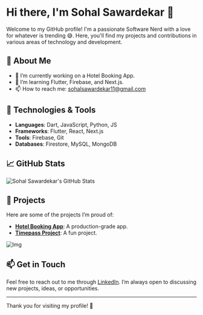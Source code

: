 # Hi there, I'm Sohal Sawardekar 👋

Welcome to my GitHub profile! I'm a passionate Software Nerd with a love for whatever is trending 😅. Here, you'll find my projects and contributions in various areas of technology and development.

## 🌟 About Me

- 🔭 I’m currently working on a Hotel Booking App.
- 🌱 I’m learning Flutter, Firebase, and Next.js.
- 📫 How to reach me: [sohalsawardekar11@gmail.com](mailto:sohalsawardekar11@gmail.com)

## 🔧 Technologies & Tools

- **Languages**: Dart, JavaScript, Python, JS
- **Frameworks**: Flutter, React, Next.js
- **Tools**: Firebase, Git
- **Databases**: Firestore, MySQL, MongoDB

## 📈 GitHub Stats

![Sohal Sawardekar's GitHub Stats](https://github-readme-stats.vercel.app/api?username=SohalSawardekar&show_icons=true&hide_title=true&count_private=true&hide=prs&theme=radical)

## 🚀 Projects

Here are some of the projects I’m proud of:

- [**Hotel Booking App**](https://github.com/SohalSawardekar/Hotel_Booking_App.git): A production-grade app.
- [**Timepass Project**](https://github.com/SohalSawardekar/sem-3_proj.git): A fun project.


![Img]([https://media.giphy.com/media/26gR1Jx5Bho6pf5gE/giphy.gif](https://www.google.com/url?sa=i&url=https%3A%2F%2Featsleepcode.in%2F&psig=AOvVaw1n5FgnzGIv_P7hiBOTUxZH&ust=1726079737175000&source=images&cd=vfe&opi=89978449&ved=0CBIQjRxqFwoTCODj1KOCuYgDFQAAAAAdAAAAABBg))



## 📫 Get in Touch

Feel free to reach out to me through [LinkedIn](https://www.linkedin.com/in/sohal-sawardekar-10a484265). I’m always open to discussing new projects, ideas, or opportunities.

---

Thank you for visiting my profile! 🌟
